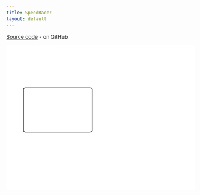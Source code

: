 ```yaml
---
title: SpeedRacer
layout: default
---
```


[Source code](https://github.com/team484/SpeedRacer) - on GitHub

<img src="layout.svg" alt="Layout" />

